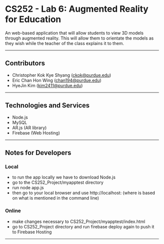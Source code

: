 # CS252 - Lab 6: Augmented Reality for Education

An web-based application that will allow students to view 3D models through augmented reality. This will allow them to orientate the models as they wish while the teacher of the class explains it to them. 

---

## Contributors

- Christopher Kok Kye Shyang (<ckok@purdue.edu>)
- Eric Chan Hon Wing (<chan194@purdue.edu>)
- HyeJin Kim (<kim2411@purdue.edu>)

---

## Technologies and Services

- Node.js
- MySQL
- AR.js (AR library) 
- Firebase (Web Hosting)

---

## Notes for Developers 

### Local
- to run the app locally we have to download Node.js
- go to the CS252_Project/myapptest directory
- run node app.js 
- then go to your local browser and use http://localhost:<portnumber> (where <portnumber> is based on what is mentioned in the command line)
  
### Online
- make changes necessary to CS252_Project/myapptest/index.html
- go to CS252_Project directory and run firebase deploy again to push it to Firebase Hosting

---
